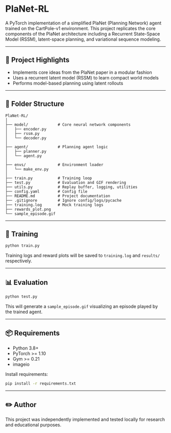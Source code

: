 # PlaNet-RL

A PyTorch implementation of a simplified PlaNet (Planning Network) agent trained on the CartPole-v1 environment. This project replicates the core components of the PlaNet architecture including a Recurrent State-Space Model (RSSM), latent-space planning, and variational sequence modeling.

---

## 🧠 Project Highlights

- Implements core ideas from the PlaNet paper in a modular fashion
- Uses a recurrent latent model (RSSM) to learn compact world models
- Performs model-based planning using latent rollouts

---

## 📁 Folder Structure

```
PlaNet-RL/
│
├── model/             # Core neural network components
│   ├── encoder.py
│   ├── rssm.py
│   └── decoder.py
│
├── agent/             # Planning agent logic
│   ├── planner.py
│   └── agent.py
│
├── envs/              # Environment loader
│   └── make_env.py
│
├── train.py           # Training loop
├── test.py            # Evaluation and GIF rendering
├── utils.py           # Replay buffer, logging, utilities
├── config.yaml        # Config file
├── README.md          # Project documentation
├── .gitignore         # Ignore config/logs/pycache
├── training.log       # Mock training logs
├── rewards_plot.png
└── sample_episode.gif
```

---

## 🚀 Training

```bash
python train.py
```

Training logs and reward plots will be saved to `training.log` and `results/` respectively.

---

## 📊 Evaluation

```bash
python test.py
```

This will generate a `sample_episode.gif` visualizing an episode played by the trained agent.

---

## 📦 Requirements

- Python 3.8+
- PyTorch >= 1.10
- Gym >= 0.21
- imageio

Install requirements:
```bash
pip install -r requirements.txt
```

---

## ✏️ Author

This project was independently implemented and tested locally for research and educational purposes.
